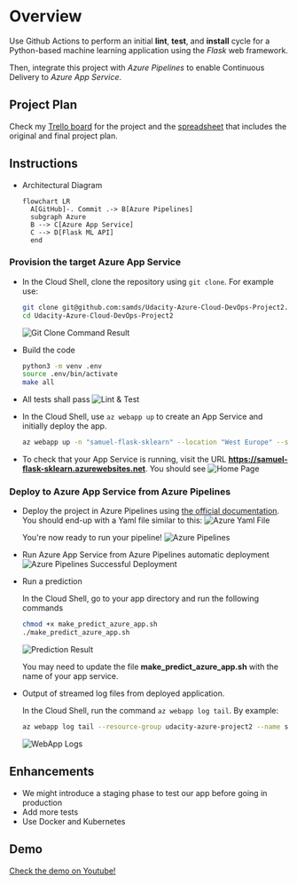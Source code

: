 # Overview

Use Github Actions to perform an initial **lint**, **test**, and **install** cycle for a Python-based machine learning application using the _Flask_ web framework.

Then, integrate this project with _Azure Pipelines_ to enable Continuous Delivery to _Azure App Service_.

## Project Plan

Check my [Trello board](https://trello.com/b/5pq3f2Fz/udacity-azure-project-2) for the project and the [spreadsheet](https://docs.google.com/spreadsheets/d/1r3H3RASpszz92dc93cNTnuSI9tiBLuNdp57wS8vRjj0/edit?usp=sharing) that includes the original and final project plan.

## Instructions

- Architectural Diagram

  ```mermaid
  flowchart LR
    A[GitHub]-. Commit .-> B[Azure Pipelines]
    subgraph Azure
    B --> C[Azure App Service]
    C --> D[Flask ML API]
    end
  ```

### Provision the target Azure App Service

- In the Cloud Shell, clone the repository using `git clone`. For example use:

  ```bash
  git clone git@github.com:samds/Udacity-Azure-Cloud-DevOps-Project2.git
  cd Udacity-Azure-Cloud-DevOps-Project2
  ```

  ![Git Clone Command Result](/assets/images/GitClone.PNG)

- Build the code

  ```bash
  python3 -m venv .env
  source .env/bin/activate
  make all
  ```

- All tests shall pass
  ![Lint & Test](/assets/images/makelinttest.PNG)

- In the Cloud Shell, use `az webapp up` to create an App Service and initially deploy the app.

  ```bash
  az webapp up -n "samuel-flask-sklearn" --location "West Europe" --sku F1 -g "udacity-azure-project2"
  ```

- To check that your App Service is running, visit the URL **https://samuel-flask-sklearn.azurewebsites.net**. You should see
  ![Home Page](/assets/images/Home.PNG)

### Deploy to Azure App Service from Azure Pipelines

- Deploy the project in Azure Pipelines using [the official documentation](https://docs.microsoft.com/en-us/azure/devops/pipelines/ecosystems/python-webapp?view=azure-devops).
  You should end-up with a Yaml file similar to this:
  ![Azure Yaml File](/assets/images/Yaml.PNG)

  You're now ready to run your pipeline!
  ![Azure Pipelines](/assets/images/AzurePipelines.PNG)

- Run Azure App Service from Azure Pipelines automatic deployment
  ![Azure Pipelines Successful Deployment](/assets/images/AzurePieplinesDeploy.PNG)

- Run a prediction

  In the Cloud Shell, go to your app directory and run the following commands

  ```bash
  chmod +x make_predict_azure_app.sh
  ./make_predict_azure_app.sh
  ```

  ![Prediction Result](/assets/images/TestRun.PNG)

  You may need to update the file **make_predict_azure_app.sh** with the name of your app service.

- Output of streamed log files from deployed application.

  In the Cloud Shell, run the command `az webapp log tail`. By example:

  ```bash
  az webapp log tail --resource-group udacity-azure-project2 --name samuel-flask-sklearn
  ```

  ![WebApp Logs](/assets/images/webapplog.PNG)

  >

## Enhancements

- We might introduce a staging phase to test our app before going in production
- Add more tests
- Use Docker and Kubernetes

## Demo

[Check the demo on Youtube!](https://youtu.be/_H4POuC9ZGk)
